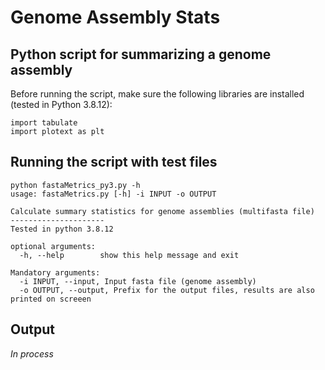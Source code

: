# Genome Assembly Stats
## Python script for summarizing a genome assembly

Before running the script, make sure the following libraries are installed (tested in Python 3.8.12):

```
import tabulate
import plotext as plt
```
## Running the script with test files

```
python fastaMetrics_py3.py -h 
usage: fastaMetrics.py [-h] -i INPUT -o OUTPUT

Calculate summary statistics for genome assemblies (multifasta file)
---------------------
Tested in python 3.8.12

optional arguments:
  -h, --help        show this help message and exit

Mandatory arguments:
  -i INPUT, --input, Input fasta file (genome assembly)
  -o OUTPUT, --output, Prefix for the output files, results are also printed on screeen
```
## Output

*In process*
